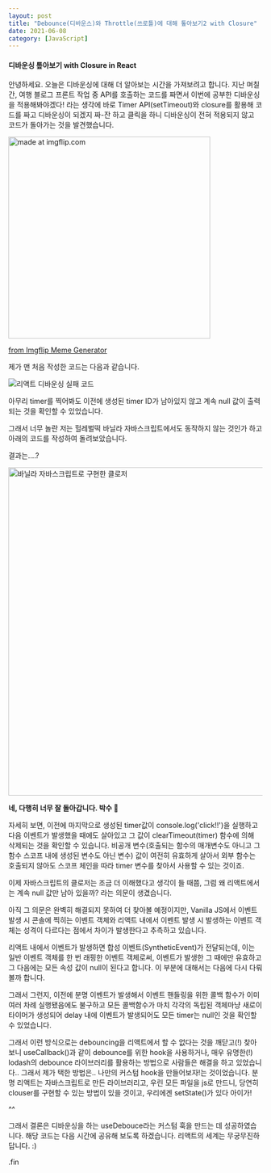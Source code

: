 ```yaml
---
layout: post
title: "Debounce(디바운스)와 Throttle(쓰로틀)에 대해 톺아보기2 with Closure"
date: 2021-06-08
category: [JavaScript]
---
```


<h4>디바운싱 톺아보기 with Closure in React</h4>

안녕하세요. 오늘은 디바운싱에 대해 더 알아보는 시간을 가져보려고 합니다. 지난 며칠 간, 여행 블로그 프론트 작업 중 API를 호출하는 코드를 짜면서 이번에 공부한 디바운싱을 적용해봐야겠다! 라는 생각에
바로 Timer API(setTimeout)와 closure를 활용해 코드를 짜고 디바운싱이 되겠지 짜-잔 하고 클릭을 하니 디바운싱이 전혀 적용되지 않고 코드가 돌아가는 것을 발견했습니다.

<a href="https://imgflip.com/i/5cj0ld"><img width="400" src="https://i.imgflip.com/5cj0ld.jpg" title="made at imgflip.com"/></a><div><a href="https://imgflip.com/memegenerator">from Imgflip Meme Generator</a></div>

제가 맨 처음 작성한 코드는 다음과 같습니다.

![리액트 디바운싱 실패 코드](https://user-images.githubusercontent.com/49034615/121206249-46f38e00-c8b3-11eb-9331-4745cd50d2f5.png)

아무리 timer를 찍어봐도 이전에 생성된 timer ID가 남아있지 않고 계속 null 값이 출력되는 것을 확인할 수 있었습니다.

그래서 너무 놀란 저는 헐레벌떡 바닐라 자바스크립트에서도 동작하지 않는 것인가 하고 아래의 코드를 작성하여 돌려보았습니다.

결과는....?

<script src="https://gist.github.com/SUPINKIM/cd44eb55eec649f584c767a947db68d7.js"></script>

<img width="650" alt="바닐라 자바스크립트로 구현한 클로저" src="https://user-images.githubusercontent.com/49034615/121207082-f6c8fb80-c8b3-11eb-9720-0a6cc254d529.png">


<strong>네, 다행히 너무 잘 돌아갑니다. 박수 👏 </strong>

자세히 보면, 이전에 마지막으로 생성된 timer값이 console.log('click!!')을 실행하고 다음 이벤트가 발생했을 때에도 살아있고 그 값이 clearTimeout(timer) 함수에 의해 삭제되는 것을 확인할 수 있습니다.
비공개 변수(호출되는 함수의 매개변수도 아니고 그 함수 스코프 내에 생성된 변수도 아닌 변수) 값이 여전히 유효하게 살아서 외부 함수는 호출되지 않아도 스코프 체인을 따라 timer 변수를 찾아서 사용할 수 있는 것이죠.

이제 자바스크립트의 클로저는 조금 더 이해했다고 생각이 들 때쯤, 그럼 왜 리액트에서는 계속 null 값만 남아 있을까? 라는 의문이 생겼습니다.

아직 그 의문은 완벽히 해결되지 못하여 더 찾아볼 예정이지만, Vanilla JS에서 이벤트 발생 시 콘솔에 찍히는 이벤트 객체와 리액트 내에서 이벤트 발생 시 발생하는 이벤트 객체는 성격이 다르다는 점에서 차이가 발생한다고
추측하고 있습니다.

리액트 내에서 이벤트가 발생하면 합성 이벤트(SyntheticEvent)가 전달되는데, 이는 일반 이벤트 객체를 한 번 래핑한 이벤트 객체로써, 이벤트가 발생한 그 때에만 유효하고 그 다음에는 모든 속성 값이 null이 된다고 합니다.
이 부분에 대해서는 다음에 다시 다뤄볼까 합니다.

그래서 그런지, 이전에 분명 이벤트가 발생해서 이벤트 핸들링을 위한 콜백 함수가 이미 여러 차례 실행됐음에도 불구하고 모든 콜백함수가 마치 각각의 독립된 객체마냥 새로이 타이머가 생성되어 delay 내에 이벤트가 발생되어도
모든 timer는 null인 것을 확인할 수 있었습니다.

그래서 이런 방식으로는 debouncing을 리액트에서 할 수 없다는 것을 깨닫고(!) 찾아보니 useCallback()과 같이 debounce를 위한 hook을 사용하거나, 매우 유명한(!) lodash의 debounce 라이브러리를 활용하는 방법으로 사람들은 해결을 하고 있었습니다.. 그래서 제가 택한 방법은.. 나만의 커스텀 hook을 만들어보자!는 것이었습니다. 분명 리액트는 자바스크립트로 만든 라이브러리고, 우린 모든 파일을 js로 만드니, 
당연히 clouser를 구현할 수 있는 방법이 있을 것이고, 우리에겐 setState()가 있다 아이가! 

^^

그래서 결론은 디바운싱을 하는 useDebouce라는 커스텀 훅을 만드는 데 성공하였습니다. 해당 코드는 다음 시간에 공유해 보도록 하겠습니다. 리액트의 세계는 무궁무진하답니다. :)

.fin
